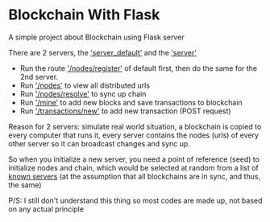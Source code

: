 # Blockchain With Flask

A simple project about Blockchain using Flask server

There are 2 servers, the ['server_default'](default/server_default.py) and the ['server'](server.py)

* Run the route ['/nodes/register']() of default first, then do the same for the 2nd server.
* Run ['/nodes']() to view all distributed urls
* Run ['/nodes/resolve']() to sync up chain
* Run ['/mine']() to add new blocks and save transactions to blockchain
* Run ['/transactions/new']() to add new transaction (POST request)

Reason for 2 servers: simulate real world situation, a blockchain is copied to every computer that runs it, every server contains the nodes (urls) of every other server so it can broadcast changes and sync up. 

So when you initialize a new server, you need a point of reference (seed) to initialize nodes and chain, which would be selected at random from a list of [known servers](server_info.yaml) (at the assumption that all blockchains are in sync, and thus, the same)

P/S: I still don't understand this thing so most codes are made up, not based on any actual principle